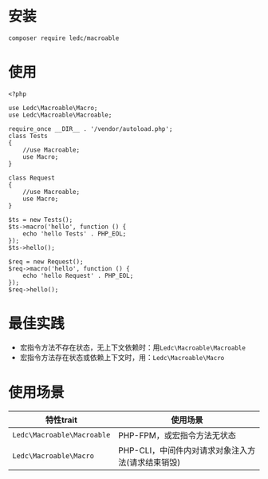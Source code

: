 # 安装

```
composer require ledc/macroable
```



# 使用

```
<?php

use Ledc\Macroable\Macro;
use Ledc\Macroable\Macroable;

require_once __DIR__ . '/vendor/autoload.php';
class Tests
{
    //use Macroable;
    use Macro;
}

class Request
{
    //use Macroable;
    use Macro;
}

$ts = new Tests();
$ts->macro('hello', function () {
    echo 'hello Tests' . PHP_EOL;
});
$ts->hello();

$req = new Request();
$req->macro('hello', function () {
    echo 'hello Request' . PHP_EOL;
});
$req->hello();
```



# 最佳实践

- 宏指令方法不存在状态，无上下文依赖时：用`Ledc\Macroable\Macroable`
- 宏指令方法存在状态或依赖上下文时，用：`Ledc\Macroable\Macro`



# 使用场景

| 特性trait                  | 使用场景                                          |
| -------------------------- | ------------------------------------------------- |
| `Ledc\Macroable\Macroable` | PHP-FPM，或宏指令方法无状态                       |
| `Ledc\Macroable\Macro`     | PHP-CLI，中间件内对请求对象注入方法(请求结束销毁) |

